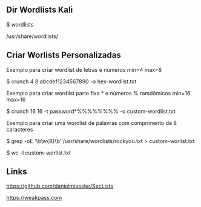 ## Dir Wordlists Kali

$ wordlists

/usr/share/wordlists/

## Criar Worlists Personalizadas 

Exemplo para criar wordlist de letras e números min=4 max=8

$ crunch 4 8 abcdef1234567890 -o hex-wordlist.txt

Exemplo para criar wordlist parte fixa * e números % ramdômicos min=16 max=16

$ crunch 16 16 -t password*%%%%%%%% -o custom-wordlist.txt

Exemplo para criar uma wordlist de palavras com comprimento de 8 caracteres

$ grep -oE '\b\w{8}\b' /usr/share/wordlists/rockyou.txt > custom-worlist.txt

$ wc -l custom-worlist.txt

## Links

https://github.com/danielmiessler/SecLists

https://weakpass.com
